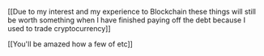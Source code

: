  
 [[Due to my interest and my experience to Blockchain these things will still be worth something when I have finished paying off the debt because I used to trade cryptocurrency]]
 
 [[You'll be amazed how a few of etc]]
 